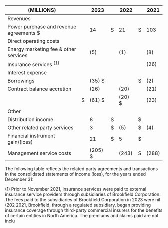 | (MILLIONS)                               |   | 2023     |    | 2022    |    | 2021  |
|------------------------------------------|---|----------|----|---------|----|-------|
| Revenues                                 |   |          |    |         |    |       |
| Power purchase and revenue agreements \$ |   | 14       | S  | 21      | S  | 103   |
| Direct operating costs                   |   |          |    |         |    |       |
| Energy marketing fee & other services    |   | (5)      |    | (1)     |    | (8)   |
| Insurance services <sup>(1)</sup>        |   |          |    |         |    | (26)  |
| Interest expense                         |   |          |    |         |    |       |
| Borrowings                               |   | (35) \$  |    |         | S  | (2)   |
| Contract balance accretion               |   | (26)     |    | (20)    |    | (21)  |
|                                          | S | (61) \$  |    | (20) \$ |    | (23)  |
| Other                                    |   |          |    |         |    |       |
| Distribution income                      |   | 8        | S  |         | \$ |       |
| Other related party services             |   | 3        | \$ | (5)     | \$ | (4)   |
| Financial instrument gain/(loss)         |   | 21       | \$ | 5       | \$ |       |
| Management service costs                 |   | (205) \$ |    | (243)   | S  | (288) |

The following table reflects the related party agreements and transactions in the consolidated statements of income (loss), for the years ended December 31:

 $(1)$ Prior to November 2021, insurance services were paid to external insurance service providers through subsidiaries of Brookfield Corporation. The fees paid to the subsidiaries of Brookfield Corporation in 2023 were nil (202 2021, Brookfield, through a regulated subsidiary, began providing insurance coverage through third-party commercial insurers for the benefits of certain entities in North America. The premiums and claims paid are not inclu